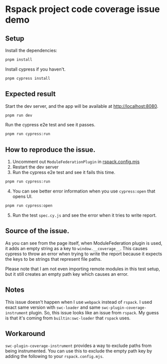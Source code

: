 # Rspack project code coverage issue demo

## Setup

Install the dependencies:

```bash
pnpm install
```

Install cypress if you haven't.
```bash
pnpm cypress install
```

## Expected result

Start the dev server, and the app will be available at [http://localhost:8080](http://localhost:8080).

```bash
pnpm run dev
```

Run the cypress e2e test and see it passes.

```bash
pnpm run cypress:run
```


## How to reproduce the issue.
1. Uncomment out `ModuleFederationPlugin` in [rspack.config.mjs](https://github.com/jhrinoa/my-rspack-project/blob/main/rspack.config.mjs)
2. Restart the dev server
3. Run the cypress e2e test and see it fails this time.
```bash
pnpm run cypress:run
```
4. You can see better error information when you use `cypress:open` that opens UI.
```bash
pnpm run cypress:open
```
5. Run the test `spec.cy.js` and see the error when it tries to write report.


## Source of the issue.
As you can see from the page itself, when ModuleFederation plugin is used, it adds an empty string as a key to `window.__coverage__`. This causes cypress to throw an error when trying to write the report because it expects the keys to be strings that represent file paths.

Please note that I am not even importing remote modules in this test setup, but it still creates an empty path key which causes an error.

## Notes
This issue doesn't happen when I use `webpack` instead of `rspack`. I used exact same version with `swc-loader` and same `swc-plugin-coverage-instrument` plugin. So, this issue looks like an issue from `rspack`. My guess is that it's coming from `builtin:swc-loader` that `rspack` uses.

## Workaround
`swc-plugin-coverage-instrument` provides a way to exclude paths from being instrumented. You can use this to exclude the empty path key by adding the following to your `rspack.config.mjs`.
